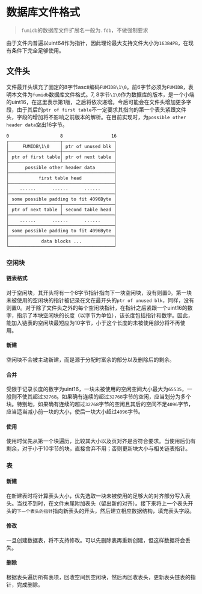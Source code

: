 # 数据库文件格式
> `fumidb`的数据库文件扩展名一般为`.fdb`，不做强制要求

由于文件内普遍以uint64作为指针，因此理论最大支持文件大小为`16384PB`，在现有条件下完全足够使用。
## 文件头
文件最开头填充了固定的8字节ascii编码`FUMIDB\1\0`。前6字节必须为`FUMIDB`，表明本文件为`fumidb`数据库文件格式。7, 8字节`\1\0`作为数据库的版本，是一个小端的uint16，在这里表示第1版，之后将依次递增。今后可能会在文件头增加更多字段，由于其后的`ptr of first table`不一定要求其指向的第一个表头紧跟文件头，字段的增加将不影响之前版本的解析。在目前实现时，为`possible other header data`空出16字节。
```
0                   8                  16
┌───────────────────┬───────────────────┐
│     FUMIDB\1\0    │ ptr of unused blk │
├───────────────────┼───────────────────┤
│ ptr of first table│ ptr of next table │
├───────────────────┴───────────────────┤
│      possible other header data       │
├───────────────────────────────────────┤
│           first table head            │
├───────────────────────────────────────┤
│    ......      ......      ......     │
├───────────────────────────────────────┤
│ some possible padding to fit 4096Byte │
├───────────────────┬───────────────────┤
│ ptr of next table │ second table head │
├───────────────────┴───────────────────┤
│    ......      ......      ......     │
├───────────────────────────────────────┤
│ some possible padding to fit 4096Byte │
├───────────────────────────────────────┤
│            data blocks ...            │
└───────────────────────────────────────┘
```
### 空闲块
#### 链表格式
对于空闲块，其开头将有一个8字节指针指向下一块空闲块，没有则置0。第一块未被使用的空闲块的指针被记录在文在最开头的`ptr of unused blk`，同样，没有则置0。对于除了文件头之外的每个空闲块指针，在指针之后紧跟一个uint16的数字，指示了本块空闲块的长度（以字节为单位），该长度包括指针和数字。因此，能加入链表的空闲块最短应为10字节，小于这个长度的未被使用部分将不再使用。
#### 新建
空闲块不会被主动新建，而是源于分配时富余的部分以及删除后的剩余。
#### 合并
受限于记录长度的数字为uint16，一块未被使用的空闲空间大小最大为`65535`，一般则不使其超过`32768`。如果确有连续的超过`32768`字节的空闲，应当划分为多个块。特别地，如果确有连续的超过`32768`字节的空闲且其后的空间不足`4096`字节，应当适当减小前一块的大小，使后一块大小超过`4096`字节。
#### 使用
使用时优先从第一个块遍历，比较其大小以及页对齐是否符合要求。当使用后仍有剩余，对于小于10字节的块，直接舍弃不用；否则更新块大小与相关链表指针。
### 表
#### 新建
在新建表时将计算表头大小，优先选取一块未被使用的足够大的对齐部分写入表头。当找不到时，在文件末尾附加表头（留出新的对齐）。接下来将上一个表头开头的`下一个表头的指针`指向新表头的开头，然后建立相应数据结构，填充表头字段。
#### 修改
一旦创建数据表，将不支持修改。可以先删除表再重新创建，但这样数据将会丢失。
#### 删除
根据表头遍历所有表项，回收空间到空闲块，然后再回收表头，更新表头链表的指针，完成删除。